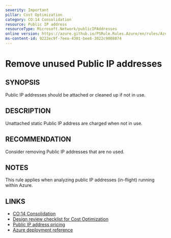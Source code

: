 ```yaml
---
severity: Important
pillar: Cost Optimization
category: CO:14 Consolidation
resource: Public IP address
resourceType: Microsoft.Network/publicIPAddresses
online version: https://azure.github.io/PSRule.Rules.Azure/en/rules/Azure.PublicIP.IsAttached/
ms-content-id: 9222ec9f-7eea-4301-bee6-3022c9008874
---
```


# Remove unused Public IP addresses

## SYNOPSIS

Public IP addresses should be attached or cleaned up if not in use.

## DESCRIPTION

Unattached static Public IP address are charged when not in use.

## RECOMMENDATION

Consider removing Public IP addresses that are no used.

## NOTES

This rule applies when analyzing public IP addresses (in-flight) running within Azure.

## LINKS

- [CO:14 Consolidation](https://learn.microsoft.com/azure/well-architected/cost-optimization/consolidation)
- [Design review checklist for Cost Optimization](https://learn.microsoft.com/azure/well-architected/cost-optimization/checklist)
- [Public IP address pricing](https://azure.microsoft.com/pricing/details/ip-addresses/)
- [Azure deployment reference](https://learn.microsoft.com/azure/templates/microsoft.network/publicipaddresses)
